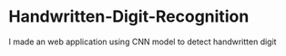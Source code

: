 # Handwritten-Digit-Recognition
I made an web application using CNN model to detect handwritten digit
